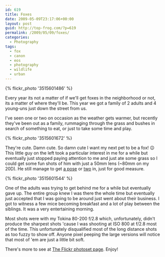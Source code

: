 ```yaml
---
id: 619
title: Foxes
date: 2009-05-09T23:17:06+00:00
layout: post
guid: http://top-frog.com/?p=619
permalink: /2009/05/09/foxes/
categories:
  - Photography
tags:
  - fox 
  - canon 
  - eos 
  - photography 
  - wildlife 
  - urban
---
```


{% flickr_photo '3515601486' %}

Every year its not a matter of if we'll get foxes in the neighborhood or not, its a matter of where they'll be. This year we got a family of 2 adults and 4 young-uns just down the street from us.

I've seen one or two on occasion as the weather gets warmer, but recently they've been out as a family, rummaging through the grass and bushes in search of something to eat, or just to take some time and play.



{% flickr_photo '3515601672' %}

They're cute. Damn cute. So damn cute I want my next pet to be a fox! 😉 This little guy on the left took a particular interest in me for a while but eventually just stopped paying attention to me and just ate some grass so I could get some fun shots of him with just a 50mm lens (~80mm on my 20D). He still manage to get [a pose](http://www.flickr.com/photos/tehgipster/3514792789/in/set-72157617815630609/) or [two](http://www.flickr.com/photos/tehgipster/3515601634/in/set-72157617815630609/) in, just for good measure.

{% flickr_photo '3515601544' %}

One of the adults was trying to get behind me for a while but eventually gave up. The entire group knew I was there the whole time but eventually just accepted that I was going to be around just went about their business. I got to witness a few mice becoming breakfast and a lot of play between the siblings. It was a very entertaining morning.

Most shots were with my Tokina 80-200 f/2.8 which, unfortunately, didn't produce the sharpest shots 'cause I was shooting at ISO 800 at f/2.8 most of the time. This unfortunately disqualified most of the long distance shots as too fuzzy to show off. Anyone pixel peeping the large versions will notice that most of 'em are just a little bit soft. 

There's more to see at [The Flickr photoset page](http://www.flickr.com/photos/tehgipster/sets/72157617815630609/). Enjoy!